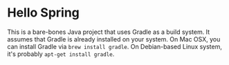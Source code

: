 Hello Spring
============

This is a bare-bones Java project that uses Gradle as a build system.  It assumes that Gradle is already installed on your system. On Mac OSX, you can install Gradle via `brew install gradle`.  On Debian-based Linux system, it's probably `apt-get install gradle`.

